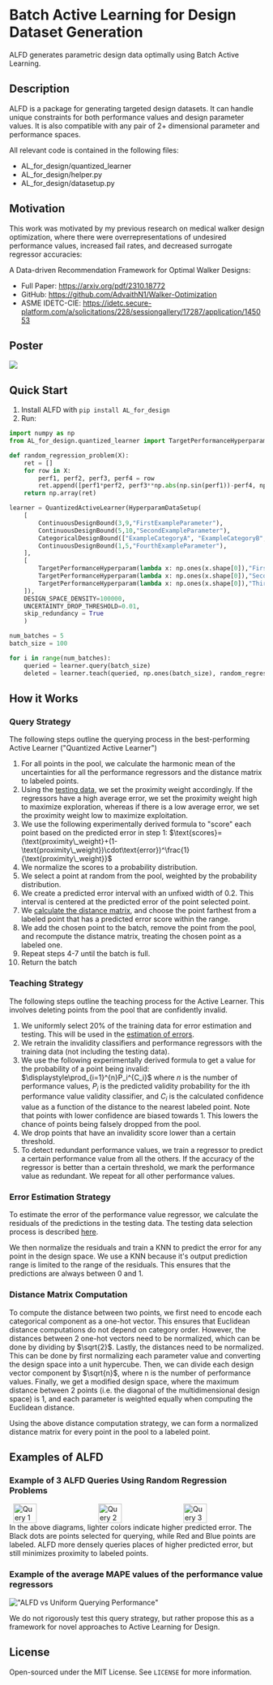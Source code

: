 # Batch Active Learning for Design Dataset Generation
ALFD generates parametric design data optimally using Batch Active Learning.

## Description

ALFD is a package for generating targeted design datasets. It can handle unique constraints for both performance values and design parameter values. It is also compatible with any pair of 2+ dimensional parameter and performance spaces.

All relevant code is contained in the following files:
- AL_for_design/quantized_learner
- AL_for_design/helper.py
- AL_for_design/datasetup.py

## Motivation

This work was motivated by my previous research on medical walker design optimization, where there were overrepresentations of undesired performance values, increased fail rates, and decreased surrogate regressor accuracies:  

A Data-driven Recommendation Framework for Optimal Walker Designs:
- Full Paper: https://arxiv.org/pdf/2310.18772  
- GitHub: https://github.com/AdvaithN1/Walker-Optimization  
- ASME IDETC-CIE: https://idetc.secure-platform.com/a/solicitations/228/sessiongallery/17287/application/145053

## Poster

<img src="https://github.com/AdvaithN1/ALForDesign/raw/main/IMECE_Poster.jpeg"/>

## Quick Start
1. Install ALFD with ```pip install AL_for_design```
2. Run:

```python
import numpy as np
from AL_for_design.quantized_learner import TargetPerformanceHyperparam, ContinuousDesignBound, CategoricalDesignBound, HyperparamDataSetup, QuantizedActiveLearner

def random_regression_problem(X):
    ret = []
    for row in X:
        perf1, perf2, perf3, perf4 = row
        ret.append([perf1*perf2, perf3**np.abs(np.sin(perf1))-perf4, np.cos(perf1+perf2+perf3+perf4)])
    return np.array(ret)

learner = QuantizedActiveLearner(HyperparamDataSetup(
    [
        ContinuousDesignBound(3,9,"FirstExampleParameter"),
        ContinuousDesignBound(5,10,"SecondExampleParameter"),
        CategoricalDesignBound(["ExampleCategoryA", "ExampleCategoryB", "ExampleCategoryC"], "ThirdExampleParameter"),
        ContinuousDesignBound(1,5,"FourthExampleParameter"),
    ],
    [
        TargetPerformanceHyperparam(lambda x: np.ones(x.shape[0]),"FirstExamplePerformanceVal"),
        TargetPerformanceHyperparam(lambda x: np.ones(x.shape[0]),"SecondExamplePerformanceVal"),
        TargetPerformanceHyperparam(lambda x: np.ones(x.shape[0]),"ThirdExamplePerformanceVal")
    ]),
    DESIGN_SPACE_DENSITY=100000,
    UNCERTAINTY_DROP_THRESHOLD=0.01,
    skip_redundancy = True
    )

num_batches = 5
batch_size = 100

for i in range(num_batches):
    queried = learner.query(batch_size)
    deleted = learner.teach(queried, np.ones(batch_size), random_regression_problem(queried))

```

## How it Works

### Query Strategy

The following steps outline the querying process in the best-performing Active Learner ("Quantized Active Learner")

1. For all points in the pool, we calculate the harmonic mean of the uncertainties for all the performance regressors and the distance matrix to labeled points.
2. Using the [testing data](#teaching-strategy), we set the proximity weight accordingly. If the regressors have a high average error, we set the proximity weight high to maximize exploration, whereas if there is a low average error, we set the proximity weight low to maximize exploitation.
2. We use the following experimentally derived formula to "score" each point based on the predicted error in step 1:
$\text{scores}=(\text{proximity\_weight}+(1-\text{proximity\_weight})\cdot\text{error})^\frac{1}{\text{proximity\_weight}}$
3. We normalize the scores to a probability distribution.
4. We select a point at random from the pool, weighted by the probability distribution.
5. We create a predicted error interval with an unfixed width of $0.2$. This interval is centered at the predicted error of the point selected point.
6. We [calculate the distance matrix](#distance-matrix-computation), and choose the point farthest from a labeled point that has a predicted error score within the range.
7. We add the chosen point to the batch, remove the point from the pool, and recompute the distance matrix, treating the chosen point as a labeled one.
8. Repeat steps 4-7 until the batch is full.
9. Return the batch

### Teaching Strategy
The following steps outline the teaching process for the Active Learner. This involves deleting points from the pool that are confidently invalid.

1. We uniformly select 20% of the training data for error estimation and testing. This will be used in the [estimation of errors](#error-estimation-strategy).
2. We retrain the invalidity classifiers and performance regressors with the training data (not including the testing data).
3. We use the following experimentally derived formula to get a value for the probability of a point being invalid:
$\displaystyle\prod_{i=1}^{n}P_i^{C_i}$
where $n$ is the number of performance values, $P_i$ is the predicted validity probability for the ith performance value validity classifier, and $C_i$ is the calculated confidence value as a function of the distance to the nearest labeled point. Note that points with lower confidence are biased towards 1. This lowers the chance of points being falsely dropped from the pool.
4. We drop points that have an invalidity score lower than a certain threshold.
5. To detect redundant performance values, we train a regressor to predict a certain performance value from all the others. If the accuracy of the regressor is better than a certain threshold, we mark the performance value as redundant. We repeat for all other performance values.

### Error Estimation Strategy
To estimate the error of the performance value regressor, we calculate the residuals of the predictions in the testing data. The testing data selection process is described [here](#teaching-strategy). 

We then normalize the residuals and train a KNN to predict the error for any point in the design space. We use a KNN because it's output prediction range is limited to the range of the residuals. This ensures that the predictions are always between 0 and 1.

### Distance Matrix Computation
To compute the distance between two points, we first need to encode each categorical component as a one-hot vector. This ensures that Euclidean distance computations do not depend on category order. However, the distances between 2 one-hot vectors need to be normalized, which can be done by dividing by $\sqrt{2}$. Lastly, the distances need to be normalized. This can be done by first normalizing each parameter value and converting the design space into a unit hypercube. Then, we can divide each design vector component by $\sqrt{n}$, where n is the number of performance values. Finally, we get a modified design space, where the maximum distance between 2 points (i.e. the diagonal of the multidimensional design space) is 1, and each parameter is weighted equally when computing the Euclidean distance.

Using the above distance computation strategy, we can form a normalized distance matrix for every point in the pool to a labeled point.

## Examples of ALFD

### Example of 3 ALFD Queries Using Random Regression Problems
<!-- 
<style>
  .image-container {
    display: flex;
    flex-wrap: wrap;
    justify-content: space-around;
  }

  .image-container img {
    width: 30%;
    margin: 10px 0;
  }

  @media (max-width: 800px) {
    .image-container {
      flex-direction: column;
      align-items: center;
    }

    .image-container img {
      width: 80%;
    }
  }
</style> -->

<div style="display: flex; justify-content: space-around;">
    <img src="https://github.com/AdvaithN1/ALForDesign/raw/main/query1.png" alt="Query 1" style="width: 30%;"/>
    <img src="https://github.com/AdvaithN1/ALForDesign/raw/main/query2.png" alt="Query 2" style="width: 30%;"/>
    <img src="https://github.com/AdvaithN1/ALForDesign/raw/main/query3.png" alt="Query 3" style="width: 30%;"/>
</div>
In the above diagrams, lighter colors indicate higher predicted error. The Black dots are points selected for querying, while Red and Blue points are labeled. ALFD more densely queries places of higher predicted error, but still minimizes proximity to labeled points.

### Example of the average MAPE values of the performance value regressors 
!["ALFD vs Uniform Querying Performance"](https://github.com/AdvaithN1/ALForDesign/raw/main/performance.png)

We do not rigorously test this query strategy, but rather propose this as a framework for novel approaches to Active Learning for Design.

## License
Open-sourced under the MIT License. See ```LICENSE``` for more information.
